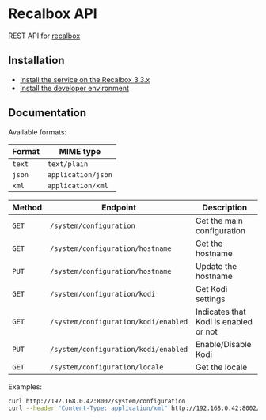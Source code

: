 Recalbox API
============

REST API for [recalbox](http://recalbox.com)


Installation
------------

- [Install the service on the Recalbox 3.3.x](documentation/install-on-recalbox.md)
- [Install the developer environment](documentation/install-dev-environment.md)



Documentation
-------------

Available formats:

| Format | MIME type          |
| ------ | ------------------ |
| `text` | `text/plain`       |
| `json` | `application/json` |
| `xml`  | `application/xml`  |


| Method | Endpoint | Description |
| ------ | -------- | ----------- |
| `GET`  | `/system/configuration` | Get the main configuration |
| `GET`  | `/system/configuration/hostname` | Get the hostname |
| `PUT`  | `/system/configuration/hostname` | Update the hostname |
| `GET`  | `/system/configuration/kodi` | Get Kodi settings |
| `GET`  | `/system/configuration/kodi/enabled` | Indicates that Kodi is enabled or not |
| `PUT`  | `/system/configuration/kodi/enabled` | Enable/Disable Kodi |
| `GET`  | `/system/configuration/locale` | Get the locale |


Examples:

```sh
curl http://192.168.0.42:8002/system/configuration
curl --header "Content-Type: application/xml" http://192.168.0.42:8002/system/configuration
```
